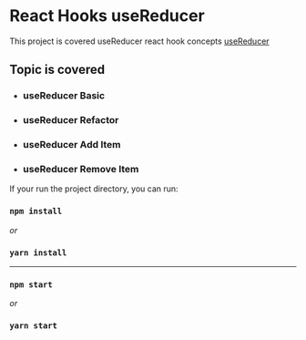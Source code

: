 # React Hooks useReducer

This project is covered useReducer react hook concepts [useReducer]()

## Topic is covered

- ### useReducer Basic

- ### useReducer Refactor

- ### useReducer Add Item

- ### useReducer Remove Item

If your run the project directory, you can run:

### `npm install`

_or_

### `yarn install`

---

### `npm start`

_or_

### `yarn start`
